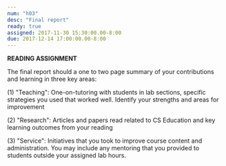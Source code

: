 ```yaml
---
num: "h03"
desc: "Final report"
ready: true 
assigned: 2017-11-30 15:30:00.00-8:00
due: 2017-12-14 17:00:00.00-8:00
---
```


<b>READING ASSIGNMENT</b>

The final report should a one to two page summary of your contributions and learning in three key areas: 

(1) "Teaching": One-on-tutoring with students in lab sections, specific strategies you used that worked well. Identify your strengths and areas for improvement

(2) "Research": Articles and papers read related to CS Education and key learning outcomes from your reading

(3) "Service": Initiatives that you took to improve course content and administration. You may include any mentoring that you provided to students outside your assigned lab hours.
